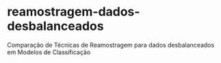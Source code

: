 # reamostragem-dados-desbalanceados
 Comparação de Técnicas de Reamostragem para dados desbalanceados em Modelos de Classificação
